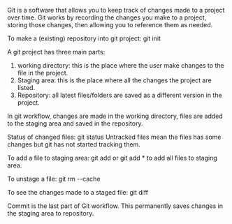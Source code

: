 Git is a software that allows you to keep track of changes made to a project over time. Git works by recording the changes you make to a project, storing those changes, then allowing you to reference them as needed.

To make a (existing) repository into git project: git init

A git project has three main parts:
1) working directory: this is the place where the user make changes to the file in the project.
2) Staging area: this is the place where all the changes the project are listed.
3) Repository: all latest files/folders are saved as a different version in the project.

In git workflow, changes are made in the working directory, files are added to the staging area and saved in the repository.

Status of changed files: git status
Untracked files mean the files has some changes but git has not started tracking them.

To add a file to staging area: git add <filename> or git add * to add all files to staging area.
    
To unstage a file:  git rm --cache <filename> 
    
To see the changes made to a staged file: git diff <filename>

Commit is the last part of Git workflow. This permanently saves changes in the staging area to repository. 